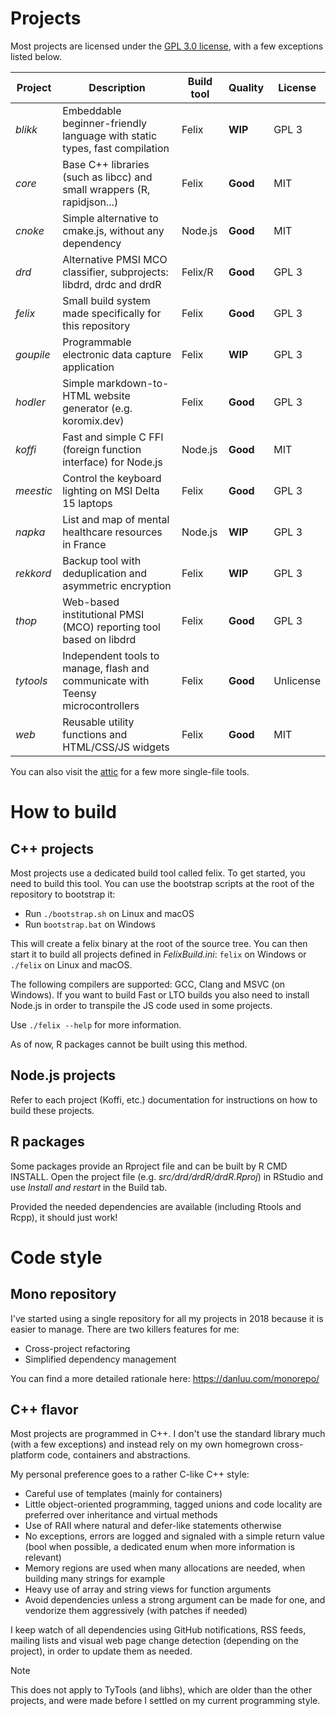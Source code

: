 # Projects

Most projects are licensed under the [GPL 3.0 license](https://www.gnu.org/licenses/gpl-3.0.html), with a few exceptions listed below.

| Project    | Description                                                                      | Build tool | Quality  | License   |
| ---------- | -------------------------------------------------------------------------------- | ---------- | -------- | --------- |
| *blikk*    | Embeddable beginner-friendly language with static types, fast compilation        | Felix      | **WIP**  | GPL 3     |
| *core*     | Base C++ libraries (such as libcc) and small wrappers (R, rapidjson...)          | Felix      | **Good** | MIT       |
| *cnoke*    | Simple alternative to cmake.js, without any dependency                           | Node.js    | **Good** | MIT       |
| *drd*      | Alternative PMSI MCO classifier, subprojects: libdrd, drdc and drdR              | Felix/R    | **Good** | GPL 3     |
| *felix*    | Small build system made specifically for this repository                         | Felix      | **Good** | GPL 3     |
| *goupile*  | Programmable electronic data capture application                                 | Felix      | **WIP**  | GPL 3     |
| *hodler*   | Simple markdown-to-HTML website generator (e.g. koromix.dev)                     | Felix      | **Good** | GPL 3     |
| *koffi*    | Fast and simple C FFI (foreign function interface) for Node.js                   | Node.js    | **Good** | MIT       |
| *meestic*  | Control the keyboard lighting on MSI Delta 15 laptops                            | Felix      | **Good** | GPL 3     |
| *napka*    | List and map of mental healthcare resources in France                            | Node.js    | **WIP**  | GPL 3     |
| *rekkord*  | Backup tool with deduplication and asymmetric encryption                         | Felix      | **WIP**  | GPL 3     |
| *thop*     | Web-based institutional PMSI (MCO) reporting tool based on libdrd                | Felix      | **Good** | GPL 3     |
| *tytools*  | Independent tools to manage, flash and communicate with Teensy microcontrollers  | Felix      | **Good** | Unlicense |
| *web*      | Reusable utility functions and HTML/CSS/JS widgets                               | Felix      | **Good** | MIT       |

You can also visit the [attic](src/attic/) for a few more single-file tools.

# How to build

## C++ projects

Most projects use a dedicated build tool called felix. To get started, you need to build this tool. You can use the bootstrap scripts at the root of the repository to bootstrap it:

* Run `./bootstrap.sh` on Linux and macOS
* Run `bootstrap.bat` on Windows

This will create a felix binary at the root of the source tree. You can then start it to build all projects defined in *FelixBuild.ini*: `felix` on Windows or `./felix` on Linux and macOS.

The following compilers are supported: GCC, Clang and MSVC (on Windows). If you want to build Fast or LTO builds you also need to install Node.js in order to transpile the JS code used in some projects.

Use `./felix --help` for more information.

As of now, R packages cannot be built using this method.

## Node.js projects

Refer to each project (Koffi, etc.) documentation for instructions on how to build these projects.

## R packages

Some packages provide an Rproject file and can be built by R CMD INSTALL. Open the project file (e.g. *src/drd/drdR/drdR.Rproj*) in RStudio and use *Install and restart* in the Build tab.

Provided the needed dependencies are available (including Rtools and Rcpp), it should just work!

# Code style

## Mono repository

I've started using a single repository for all my projects in 2018 because it is easier to manage. There are two killers features for me:

* Cross-project refactoring
* Simplified dependency management

You can find a more detailed rationale here: https://danluu.com/monorepo/

## C++ flavor

Most projects are programmed in C++. I don't use the standard library much (with a few exceptions) and instead rely on my own homegrown cross-platform code, containers and abstractions.

My personal preference goes to a rather C-like C++ style:

- Careful use of templates (mainly for containers)
- Little object-oriented programming, tagged unions and code locality are preferred over inheritance and virtual methods
- Use of RAII where natural and defer-like statements otherwise
- No exceptions, errors are logged and signaled with a simple return value (bool when possible, a dedicated enum when more information is relevant)
- Memory regions are used when many allocations are needed, when building many strings for example
- Heavy use of array and string views for function arguments
- Avoid dependencies unless a strong argument can be made for one, and vendorize them aggressively (with patches if needed)

I keep watch of all dependencies using GitHub notifications, RSS feeds, mailing lists and visual web page change detection (depending on the project), in order to update them as needed.

> [!NOTE]
> This does not apply to TyTools (and libhs), which are older than the other projects, and were made before I settled on my current programming style.
